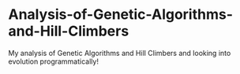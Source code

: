 # Analysis-of-Genetic-Algorithms-and-Hill-Climbers
My analysis of Genetic Algorithms and Hill Climbers and looking into evolution programmatically!
